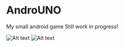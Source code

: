 # AndroUNO
My small android game
Still work in progress!

![Alt text](https://sun9-5.userapi.com/impg/qsEKxMNlaMpC858_WWCwN-ZuG-t9laMzTclPfg/OjfH_d3CbO4.jpg?size=749x421&quality=96&sign=15c7430a1d1230185fe0226ee4040ba1&type=album)
![Alt text](https://sun9-55.userapi.com/impg/4mhmfzZT8FYo68CxPCfhzATJTiA-Uf6g4ten2g/qdNtZQfS79w.jpg?size=1280x576&quality=96&sign=cefe43ff59d2bd9943c8eae2d6f25fdc&type=album)
